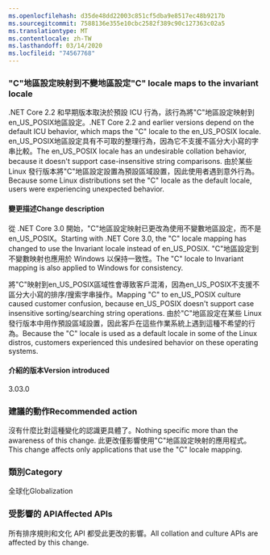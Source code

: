 ```yaml
---
ms.openlocfilehash: d35de48dd22003c851cf5dba9e8517ec48b9217b
ms.sourcegitcommit: 7588136e355e10cbc2582f389c90c127363c02a5
ms.translationtype: MT
ms.contentlocale: zh-TW
ms.lasthandoff: 03/14/2020
ms.locfileid: "74567768"
---
```

### <a name="c-locale-maps-to-the-invariant-locale"></a><span data-ttu-id="116ed-101">"C"地區設定映射到不變地區設定</span><span class="sxs-lookup"><span data-stu-id="116ed-101">"C" locale maps to the invariant locale</span></span>

<span data-ttu-id="116ed-102">.NET Core 2.2 和早期版本取決於預設 ICU 行為，該行為將"C"地區設定映射到en_US_POSIX地區設定。</span><span class="sxs-lookup"><span data-stu-id="116ed-102">.NET Core 2.2 and earlier versions depend on the default ICU behavior, which maps the "C" locale to the en_US_POSIX locale.</span></span> <span data-ttu-id="116ed-103">en_US_POSIX地區設定具有不可取的整理行為，因為它不支援不區分大小寫的字串比較。</span><span class="sxs-lookup"><span data-stu-id="116ed-103">The en_US_POSIX locale has an undesirable collation behavior, because it doesn't support case-insensitive string comparisons.</span></span> <span data-ttu-id="116ed-104">由於某些 Linux 發行版本將"C"地區設定設置為預設區域設置，因此使用者遇到意外行為。</span><span class="sxs-lookup"><span data-stu-id="116ed-104">Because some Linux distributions set the "C" locale as the default locale, users were experiencing unexpected behavior.</span></span>

#### <a name="change-description"></a><span data-ttu-id="116ed-105">變更描述</span><span class="sxs-lookup"><span data-stu-id="116ed-105">Change description</span></span>

<span data-ttu-id="116ed-106">從 .NET Core 3.0 開始，"C"地區設定映射已更改為使用不變數地區設定，而不是en_US_POSIX。</span><span class="sxs-lookup"><span data-stu-id="116ed-106">Starting with .NET Core 3.0, the "C" locale mapping has changed to use the Invariant locale instead of en_US_POSIX.</span></span> <span data-ttu-id="116ed-107">"C"地區設定到不變數映射也應用於 Windows 以保持一致性。</span><span class="sxs-lookup"><span data-stu-id="116ed-107">The "C" locale to Invariant mapping is also applied to Windows for consistency.</span></span>

<span data-ttu-id="116ed-108">將"C"映射到en_US_POSIX區域性會導致客戶混淆，因為en_US_POSIX不支援不區分大小寫的排序/搜索字串操作。</span><span class="sxs-lookup"><span data-stu-id="116ed-108">Mapping "C" to en_US_POSIX culture caused customer confusion, because en_US_POSIX doesn't support case insensitive sorting/searching string operations.</span></span> <span data-ttu-id="116ed-109">由於"C"地區設定在某些 Linux 發行版本中用作預設區域設置，因此客戶在這些作業系統上遇到這種不希望的行為。</span><span class="sxs-lookup"><span data-stu-id="116ed-109">Because the "C" locale is used as a default locale in some of the Linux distros, customers experienced this undesired behavior on these operating systems.</span></span>

#### <a name="version-introduced"></a><span data-ttu-id="116ed-110">介紹的版本</span><span class="sxs-lookup"><span data-stu-id="116ed-110">Version introduced</span></span>

<span data-ttu-id="116ed-111">3.0</span><span class="sxs-lookup"><span data-stu-id="116ed-111">3.0</span></span>

### <a name="recommended-action"></a><span data-ttu-id="116ed-112">建議的動作</span><span class="sxs-lookup"><span data-stu-id="116ed-112">Recommended action</span></span>

<span data-ttu-id="116ed-113">沒有什麼比對這種變化的認識更具體了。</span><span class="sxs-lookup"><span data-stu-id="116ed-113">Nothing specific more than the awareness of this change.</span></span> <span data-ttu-id="116ed-114">此更改僅影響使用"C"地區設定映射的應用程式。</span><span class="sxs-lookup"><span data-stu-id="116ed-114">This change affects only applications that use the "C" locale mapping.</span></span>

### <a name="category"></a><span data-ttu-id="116ed-115">類別</span><span class="sxs-lookup"><span data-stu-id="116ed-115">Category</span></span>

<span data-ttu-id="116ed-116">全球化</span><span class="sxs-lookup"><span data-stu-id="116ed-116">Globalization</span></span>

### <a name="affected-apis"></a><span data-ttu-id="116ed-117">受影響的 API</span><span class="sxs-lookup"><span data-stu-id="116ed-117">Affected APIs</span></span>

<span data-ttu-id="116ed-118">所有排序規則和文化 API 都受此更改的影響。</span><span class="sxs-lookup"><span data-stu-id="116ed-118">All collation and culture APIs are affected by this change.</span></span>

<!--

-->
